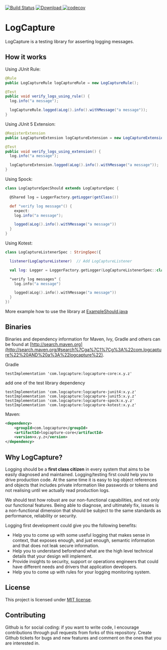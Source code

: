 [![Build Status](https://travis-ci.org/jsalinaspolo/logcapture.svg?branch=master)](https://travis-ci.org/jsalinaspolo/logcapture)
[![Download](https://api.bintray.com/packages/jspcore/maven/logcapture-core/images/download.svg?version=1.2.0) ](https://bintray.com/jspcore/maven/logcapture-core/1.2.0/link)
[![codecov](https://codecov.io/gh/jsalinaspolo/logcapture/branch/master/graph/badge.svg)](https://codecov.io/gh/jsalinaspolo/logcapture)

# LogCapture

LogCapture is a testing library for asserting logging messages.
 
## How it works


Using JUnit Rule:

```java
@Rule
public LogCaptureRule logCaptureRule = new LogCaptureRule();

@Test
public void verify_logs_using_rule() {
  log.info("a message");

  logCaptureRule.logged(aLog().info().withMessage("a message"));
}
```

Using JUnit 5 Extension:

```java
@RegisterExtension
public LogCaptureExtension logCaptureExtension = new LogCaptureExtension();

@Test
public void verify_logs_using_extension() {
  log.info("a message");

  logCaptureExtension.logged(aLog().info().withMessage("a message"));
}
```

Using Spock:

```groovy
class LogCaptureSpecShould extends LogCaptureSpec {

  @Shared log = LoggerFactory.getLogger(getClass())

  def "verify log message"() {
    expect:
    log.info("a message");

    logged(aLog().info().withMessage("a message"))
  }
}
```

Using Kotest:

```kotlin
class LogCaptureListenerSpec : StringSpec({

  listener(LogCaptureListener)  // Add LogCaptureListener

  val log: Logger = LoggerFactory.getLogger(LogCaptureListenerSpec::class.java)

  "verify log messages" {
    log.info("a message")

    logged(aLog().info().withMessage("a message"))
  }
})
```

More example how to use the library at [ExampleShould.java](https://github.com/jsalinaspolo/logcapture/blob/master/src/test/java/com/logcapture/example/ExampleShould.java) 

## Binaries

Binaries and dependency information for Maven, Ivy, Gradle and others can be found at [http://search.maven.org](http://search.maven.org/#search%7Cga%7C1%7Cg%3A%22com.logcapture%22%20AND%20a%3A%22logcapture%22).

Gradle

```
testImplementation 'com.logcapture:logcapture-core:x.y.z'
```

add one of the test library dependency 

```
testImplementation 'com.logcapture:logcapture-junit4:x.y.z'
testImplementation 'com.logcapture:logcapture-junit5:x.y.z'
testImplementation 'com.logcapture:logcapture-spock:x.y.z'
testImplementation 'com.logcapture:logcapture-kotest:x.y.z'
```


Maven:

```xml
<dependency>
    <groupId>com.logcapture</groupId>
    <artifactId>logcapture-core</artifactId>
    <version>x.y.z</version>
</dependency>
```


## Why LogCapture?

Logging should be a **first class citizen** in every system that aims to be easily diagnosed and maintained. Logging/testing first could help 
you to drive production code. At the same time it is easy to log object references and objects that includes private information like passwords or tokens 
and not realising until we actually read production logs.

We should test how robust are our non-functional capabilities, and not only our functional features. Being able to diagnose, 
and ultimately fix, issues is a non-functional dimension that should be subject to the same standards as performance, reliability or security.

Logging first development could give you the following benefits:

* Help you to come up with some useful logging that makes sense in context, that exposes enough, and just enough, semantic 
information and that does not leak secure information.
* Help you to understand beforehand what are the high level technical details that your design will implement.
* Provide insights to security, support or operations engineers that could have different needs and drivers that application developers.
* Help you to come up with rules for your logging monitoring system.

## License

This project is licensed under [MIT license](http://opensource.org/licenses/MIT).

## Contributing

Github is for social coding: if you want to write code, I encourage contributions through pull requests from forks of this repository. 
Create Github tickets for bugs and new features and comment on the ones that you are interested in.
